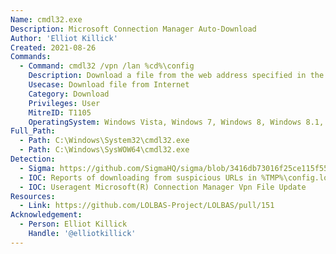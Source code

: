 ```yaml
---
Name: cmdl32.exe
Description: Microsoft Connection Manager Auto-Download
Author: 'Elliot Killick'
Created: 2021-08-26
Commands:
  - Command: cmdl32 /vpn /lan %cd%\config
    Description: Download a file from the web address specified in the configuration file. The downloaded file will be in %TMP% under the name VPNXXXX.tmp where "X" denotes a random number or letter.
    Usecase: Download file from Internet
    Category: Download
    Privileges: User
    MitreID: T1105
    OperatingSystem: Windows Vista, Windows 7, Windows 8, Windows 8.1, Windows 10, Windows 11
Full_Path:
  - Path: C:\Windows\System32\cmdl32.exe
  - Path: C:\Windows\SysWOW64\cmdl32.exe
Detection:
  - Sigma: https://github.com/SigmaHQ/sigma/blob/3416db73016f25ce115f5597fe74320d2428db66/rules/windows/process_creation/win_pc_susp_cmdl32_lolbas.yml
  - IOC: Reports of downloading from suspicious URLs in %TMP%\config.log
  - IOC: Useragent Microsoft(R) Connection Manager Vpn File Update
Resources:
  - Link: https://github.com/LOLBAS-Project/LOLBAS/pull/151
Acknowledgement:
  - Person: Elliot Killick
    Handle: '@elliotkillick'
---
```

